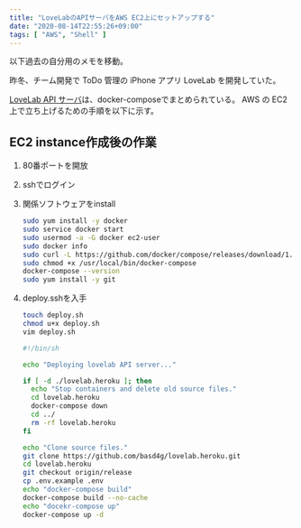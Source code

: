 ```yaml
---
title: "LoveLabのAPIサーバをAWS EC2上にセットアップする"
date: "2020-08-14T22:55:26+09:00"
tags: [ "AWS", "Shell" ]
---
```


以下過去の自分用のメモを移動。

昨冬、チーム開発で ToDo 管理の iPhone アプリ LoveLab を開発していた。

[LoveLab API サーバ](https://github.com/basd4g/lovelab-api)は、docker-composeでまとめられている。
AWS の EC2 上で立ち上げるための手順を以下に示す。

## EC2 instance作成後の作業

1. 80番ポートを開放

1. sshでログイン

1. 関係ソフトウェアをinstall

    ```sh
    sudo yum install -y docker
    sudo service docker start
    sudo usermod -a -G docker ec2-user
    sudo docker info
    sudo curl -L https://github.com/docker/compose/releases/download/1.24.1/docker-compose-$(uname -s)-$(uname -m) -o /usr/local/bin/docker-compose
    sudo chmod +x /usr/local/bin/docker-compose
    docker-compose --version
    sudo yum install -y git
    ```

1. deploy.sshを入手

    ````sh
    touch deploy.sh
    chmod u+x deploy.sh
    vim deploy.sh
    ````

    ```sh:deploy.sh
    #!/bin/sh
    
    echo "Deploying lovelab API server..."
    
    if [ -d ./lovelab.heroku ]; then
      echo "Stop containers and delete old source files."
      cd lovelab.heroku
      docker-compose down
      cd ../
      rm -rf lovelab.heroku
    fi
    
    echo "Clone source files."
    git clone https://github.com/basd4g/lovelab.heroku.git
    cd lovelab.heroku
    git checkout origin/release
    cp .env.example .env
    echo "docker-compose build"
    docker-compose build --no-cache
    echo "docekr-compose up"
    docker-compose up -d
    ```
